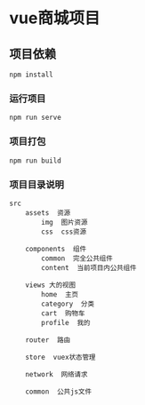 # vue商城项目

## 项目依赖
```
npm install
```

### 运行项目
```
npm run serve
```

### 项目打包
```
npm run build
```


### 项目目录说明
```
src
    assets  资源
        img  图片资源
        css  css资源

    components  组件
        common  完全公共组件
        content  当前项目内公共组件

    views 大的视图
        home  主页
        category  分类
        cart  购物车
        profile  我的

    router  路由

    store  vuex状态管理

    network  网络请求

    common  公共js文件
    
```

